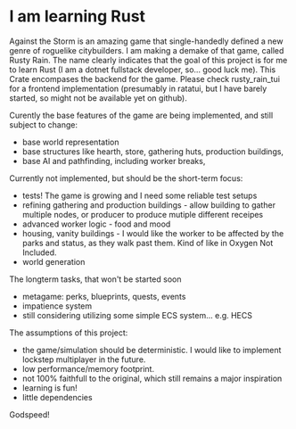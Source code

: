 # I am learning Rust

Against the Storm is an amazing game that single-handedly defined a new genre of
roguelike citybuilders. I am making a demake of that game, called Rusty Rain.
The name clearly indicates that the goal of this project is for me to learn Rust
(I am a dotnet fullstack developer, so... good luck me). This Crate encompases
the backend for the game. Please check rusty_rain_tui for a frontend
implementation (presumably in ratatui, but I have barely started, so might not
be available yet on github).

Curently the base features of the game are being implemented, and still subject
to change:

- base world representation
- base structures like hearth, store, gathering huts, production buildings,
- base AI and pathfinding, including worker breaks,

Currently not implemented, but should be the short-term focus:

- tests! The game is growing and I need some reliable test setups
- refining gathering and production buildings - allow building to gather
  multiple nodes, or producer to produce mutiple different receipes
- advanced worker logic - food and mood
- housing, vanity buildings - I would like the worker to be affected by the
  parks and status, as they walk past them. Kind of like in Oxygen Not Included.
- world generation

The longterm tasks, that won't be started soon

- metagame: perks, blueprints, quests, events
- impatience system
- still considering utilizing some simple ECS system... e.g. HECS

The assumptions of this project:

- the game/simulation should be deterministic. I would like to implement
  lockstep multiplayer in the future.
- low performance/memory footprint.
- not 100% faithfull to the original, which still remains a major inspiration
- learning is fun!
- little dependencies

Godspeed!
